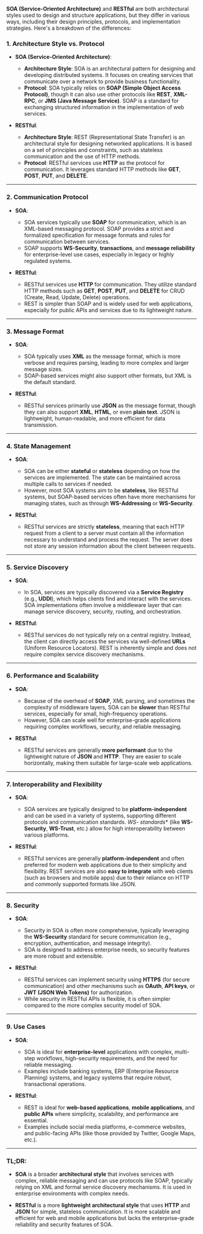 **SOA (Service-Oriented Architecture)** and **RESTful** are both architectural styles used to design and structure applications, but they differ in various ways, including their design principles, protocols, and implementation strategies. Here's a breakdown of the differences:

### 1. **Architecture Style vs. Protocol**

- **SOA (Service-Oriented Architecture)**:
    - **Architecture Style**: SOA is an architectural pattern for designing and developing distributed systems. It focuses on creating services that communicate over a network to provide business functionality.
    - **Protocol**: SOA typically relies on **SOAP (Simple Object Access Protocol)**, though it can also use other protocols like **REST**, **XML-RPC**, or **JMS (Java Message Service)**. SOAP is a standard for exchanging structured information in the implementation of web services.

- **RESTful**:
    - **Architecture Style**: REST (Representational State Transfer) is an architectural style for designing networked applications. It is based on a set of principles and constraints, such as stateless communication and the use of HTTP methods.
    - **Protocol**: RESTful services use **HTTP** as the protocol for communication. It leverages standard HTTP methods like **GET**, **POST**, **PUT**, and **DELETE**.

---

### 2. **Communication Protocol**

- **SOA**:
    - SOA services typically use **SOAP** for communication, which is an XML-based messaging protocol. SOAP provides a strict and formalized specification for message formats and rules for communication between services.
    - SOAP supports **WS-Security**, **transactions**, and **message reliability** for enterprise-level use cases, especially in legacy or highly regulated systems.

- **RESTful**:
    - RESTful services use **HTTP** for communication. They utilize standard HTTP methods such as **GET**, **POST**, **PUT**, and **DELETE** for CRUD (Create, Read, Update, Delete) operations.
    - REST is simpler than SOAP and is widely used for web applications, especially for public APIs and services due to its lightweight nature.

---

### 3. **Message Format**

- **SOA**:
    - SOA typically uses **XML** as the message format, which is more verbose and requires parsing, leading to more complex and larger message sizes.
    - SOAP-based services might also support other formats, but XML is the default standard.

- **RESTful**:
    - RESTful services primarily use **JSON** as the message format, though they can also support **XML**, **HTML**, or even **plain text**. JSON is lightweight, human-readable, and more efficient for data transmission.

---

### 4. **State Management**

- **SOA**:
    - SOA can be either **stateful** or **stateless** depending on how the services are implemented. The state can be maintained across multiple calls to services if needed.
    - However, most SOA systems aim to be **stateless**, like RESTful systems, but SOAP-based services often have more mechanisms for managing states, such as through **WS-Addressing** or **WS-Security**.

- **RESTful**:
    - RESTful services are strictly **stateless**, meaning that each HTTP request from a client to a server must contain all the information necessary to understand and process the request. The server does not store any session information about the client between requests.

---

### 5. **Service Discovery**

- **SOA**:
    - In SOA, services are typically discovered via a **Service Registry** (e.g., **UDDI**), which helps clients find and interact with the services. SOA implementations often involve a middleware layer that can manage service discovery, security, routing, and orchestration.

- **RESTful**:
    - RESTful services do not typically rely on a central registry. Instead, the client can directly access the services via well-defined **URLs** (Uniform Resource Locators). REST is inherently simple and does not require complex service discovery mechanisms.

---

### 6. **Performance and Scalability**

- **SOA**:
    - Because of the overhead of **SOAP**, XML parsing, and sometimes the complexity of middleware layers, SOA can be **slower** than RESTful services, especially for small, high-frequency operations.
    - However, SOA can scale well for enterprise-grade applications requiring complex workflows, security, and reliable messaging.

- **RESTful**:
    - RESTful services are generally **more performant** due to the lightweight nature of **JSON** and **HTTP**. They are easier to scale horizontally, making them suitable for large-scale web applications.

---

### 7. **Interoperability and Flexibility**

- **SOA**:
    - SOA services are typically designed to be **platform-independent** and can be used in a variety of systems, supporting different protocols and communication standards. **WS-* standards** (like **WS-Security**, **WS-Trust**, etc.) allow for high interoperability between various platforms.

- **RESTful**:
    - RESTful services are generally **platform-independent** and often preferred for modern web applications due to their simplicity and flexibility. REST services are also **easy to integrate** with web clients (such as browsers and mobile apps) due to their reliance on HTTP and commonly supported formats like JSON.

---

### 8. **Security**

- **SOA**:
    - Security in SOA is often more comprehensive, typically leveraging the **WS-Security** standard for secure communication (e.g., encryption, authentication, and message integrity).
    - SOA is designed to address enterprise needs, so security features are more robust and extensible.

- **RESTful**:
    - RESTful services can implement security using **HTTPS** (for secure communication) and other mechanisms such as **OAuth**, **API keys**, or **JWT (JSON Web Tokens)** for authorization.
    - While security in RESTful APIs is flexible, it is often simpler compared to the more complex security model of SOA.

---

### 9. **Use Cases**

- **SOA**:
    - SOA is ideal for **enterprise-level** applications with complex, multi-step workflows, high-security requirements, and the need for reliable messaging.
    - Examples include banking systems, ERP (Enterprise Resource Planning) systems, and legacy systems that require robust, transactional operations.

- **RESTful**:
    - REST is ideal for **web-based applications**, **mobile applications**, and **public APIs** where simplicity, scalability, and performance are essential.
    - Examples include social media platforms, e-commerce websites, and public-facing APIs (like those provided by Twitter, Google Maps, etc.).

---

### TL;DR:

- **SOA** is a broader **architectural style** that involves services with complex, reliable messaging and can use protocols like SOAP, typically relying on XML and formal service discovery mechanisms. It is used in enterprise environments with complex needs.

- **RESTful** is a more **lightweight architectural style** that uses **HTTP** and **JSON** for simple, stateless communication. It is more scalable and efficient for web and mobile applications but lacks the enterprise-grade reliability and security features of SOA.

